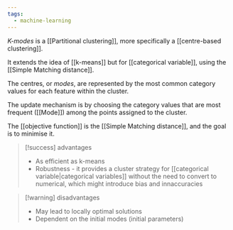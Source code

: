 ```yaml
---
tags:
  - machine-learning
---
```

*K-modes* is a [[Partitional clustering]], more specifically a [[centre-based clustering]].

It extends the idea of [[k-means]] but for [[categorical variable]], using the [[Simple Matching distance]].

The centres, or *modes*, are represented by the most common category values for each feature within the cluster.

The update mechanism is by choosing the category values that are most frequent ([[Mode]]) among the points assigned to the cluster.

The [[objective function]] is the [[Simple Matching distance]], and the goal is to minimise it.

>[!success] advantages
>- As efficient as k-means
>- Robustness - it provides a cluster strategy for [[categorical variable|categorical variables]] without the need to convert to numerical, which might introduce bias and innaccuracies

>[!warning] disadvantages
>- May lead to locally optimal solutions
>- Dependent on the initial modes (initial parameters)




